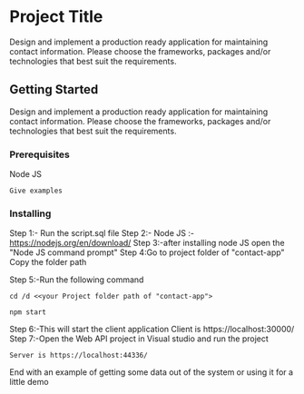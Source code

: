 # Project Title

Design and implement a production ready application for maintaining contact information. Please choose the frameworks, packages and/or technologies that best suit the requirements. 

## Getting Started

Design and implement a production ready application for maintaining contact information. Please choose the frameworks, packages and/or technologies that best suit the requirements. 

### Prerequisites
Node JS

```
Give examples
```

### Installing
Step 1:- Run the script.sql file
Step 2:- Node JS :- https://nodejs.org/en/download/
Step 3:-after installing node JS
	open the "Node JS command prompt"
Step 4:Go to project folder of "contact-app" Copy the folder path

Step 5:-Run the following command

	cd /d <<your Project folder path of "contact-app">

	npm start
Step 6:-This will start the client application
	Client is https://localhost:30000/
Step 7:-Open the Web API project in Visual studio and run the project

	Server is https://localhost:44336/

End with an example of getting some data out of the system or using it for a little demo

